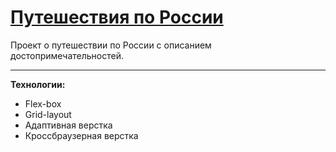 # [Путешествия по России](https://vlad-maker.github.io/russian-travel/)
Проект о путешествии по России с описанием достопримечательностей.
</br>
***
**Технологии:**
- Flex-box
- Grid-layout
- Адаптивная верстка
- Кроссбраузерная верстка




